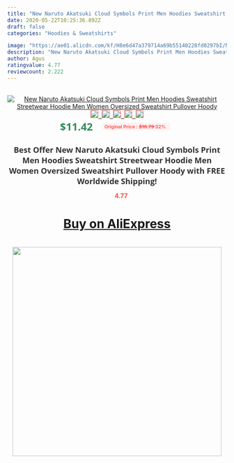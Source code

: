 ```yaml
---
title: "New Naruto Akatsuki Cloud Symbols Print Men Hoodies Sweatshirt Streetwear Hoodie Men Women Oversized Sweatshirt Pullover Hoody"
date: 2020-05-22T10:25:36.892Z
draft: false
categories: "Hoodies & Sweatshirts"

image: "https://ae01.alicdn.com/kf/H8e6d47a379714a69b55140228fd0297bI/New-Naruto-Akatsuki-Cloud-Symbols-Print-Men-Hoodies-Sweatshirt-Streetwear-Hoodie-Men-Women-Oversized-Sweatshirt-Pullover.jpg"
description: "New Naruto Akatsuki Cloud Symbols Print Men Hoodies Sweatshirt Streetwear Hoodie Men Women Oversized Sweatshirt Pullover Hoody"
author: Agus
ratingvalue: 4.77
reviewcount: 2.222
---
```

<br>
<div style="text-align: center;">
<a href="https://s.click.aliexpress.com/e/_AYz4zB" target="_blank" rel="nofollow noopener noreferrer"><img alt="New Naruto Akatsuki Cloud Symbols Print Men Hoodies Sweatshirt Streetwear Hoodie Men Women Oversized Sweatshirt Pullover Hoody" class="magnifier-image" src="https://ae01.alicdn.com/kf/H8e6d47a379714a69b55140228fd0297bI/New-Naruto-Akatsuki-Cloud-Symbols-Print-Men-Hoodies-Sweatshirt-Streetwear-Hoodie-Men-Women-Oversized-Sweatshirt-Pullover.jpg_640x640.jpg">
<br>
<img style="border:1px solid salmon" src="https://ae01.alicdn.com/kf/H8e6d47a379714a69b55140228fd0297bI/New-Naruto-Akatsuki-Cloud-Symbols-Print-Men-Hoodies-Sweatshirt-Streetwear-Hoodie-Men-Women-Oversized-Sweatshirt-Pullover.jpg_120x120.jpg">&nbsp;&nbsp;<img style="border:1px solid salmon" src="https://ae01.alicdn.com/kf/H8a5ebdce0dae4f1095312b1ef2168116V/New-Naruto-Akatsuki-Cloud-Symbols-Print-Men-Hoodies-Sweatshirt-Streetwear-Hoodie-Men-Women-Oversized-Sweatshirt-Pullover.jpg_120x120.jpg">&nbsp;&nbsp;<img style="border:1px solid salmon" src="https://ae01.alicdn.com/kf/H3677e28fae2b4c88b154836f6d68b2501/New-Naruto-Akatsuki-Cloud-Symbols-Print-Men-Hoodies-Sweatshirt-Streetwear-Hoodie-Men-Women-Oversized-Sweatshirt-Pullover.jpg_120x120.jpg">&nbsp;&nbsp;<img style="border:1px solid salmon" src="https://ae01.alicdn.com/kf/H1d208b0bbdf44a848370b01265c24844n/New-Naruto-Akatsuki-Cloud-Symbols-Print-Men-Hoodies-Sweatshirt-Streetwear-Hoodie-Men-Women-Oversized-Sweatshirt-Pullover.jpg_120x120.jpg">&nbsp;&nbsp;<img style="border:1px solid salmon" src="https://ae01.alicdn.com/kf/H31f36ff34ed5474f99dcb3d9504e7dabR/New-Naruto-Akatsuki-Cloud-Symbols-Print-Men-Hoodies-Sweatshirt-Streetwear-Hoodie-Men-Women-Oversized-Sweatshirt-Pullover.jpg_120x120.jpg"></a></div><br0>
<div style="text-align: center;"><span style="background-color: white; border: 0px; box-sizing: border-box; color: seagreen; display: inline-block; font-family: &quot;open sans&quot; , &quot;arial&quot; , &quot;helvetica&quot; , sans-serif , &quot;heiti&quot;; font-size: 24px; font-stretch: inherit; font-weight: 700; line-height: inherit; margin: 0px 10px 0px 0px; padding: 0px; vertical-align: middle;">$11.42 </span>
<span style="background: rgb(255 , 241 , 241); border-radius: 3px; border: 0px; box-sizing: border-box; color: #ff4747; display: inline-block; font-family: inherit; font-size: 12px; font-stretch: inherit; font-style: inherit; font-variant: inherit; font-weight: 600; line-height: inherit; margin: 0px; padding: 2px 5px; transform: scale(0.9); vertical-align: middle;">Original Price : <b style="text-decoration: line-through;">$16.79 </b> 32%&nbsp;&nbsp;</span></div>
<h1 style="color: #333333; display: inline-block; font-family: &quot;open sans&quot; , &quot;arial&quot; , &quot;helvetica&quot; , sans-serif , &quot;heiti&quot;; font-size: 18px; font-stretch: inherit; font-weight: 700; text-align: center;">Best Offer New Naruto Akatsuki Cloud Symbols Print Men Hoodies Sweatshirt Streetwear Hoodie Men Women Oversized Sweatshirt Pullover Hoody with FREE Worldwide Shipping!</h1>
<div style="color: #ff4747; text-align: center;">
<img src="https://4.bp.blogspot.com/-M0ZcTcb-5uY/XleCXlxnR4I/AAAAAAAAAEc/OrjgMkXV1oMQFaCRZj5HQwOCBcu3w1FegCPcBGAYYCw/s1600/star.png" style="height: 15px;">&nbsp;<b>4.77</b></div>
<div class="button_cont" align="center"><a class="buynow_a" href="https://s.click.aliexpress.com/e/_AYz4zB" target="_blank" rel="nofollow noopener noreferrer"><H1>Buy on AliExpress</H1></a></div><br>
<div class="separator" style="clear: both; text-align: center;">
<img src="https://lh3.googleusercontent.com/-pTy5HemUv9M/XlePHvY0dAI/AAAAAAAAAE4/0nX5iRUoIWY8eMW9Dpxeirr157OZliDIgCLcBGAsYHQ/s1600/badge.gif" width="480">
</div>
